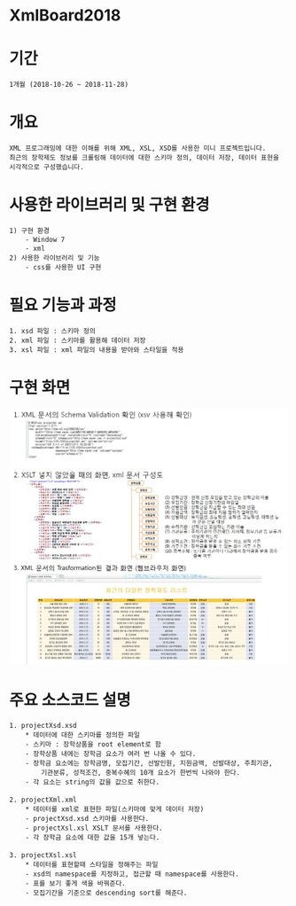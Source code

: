 # XmlBoard2018

# 기간
    1개월 (2018-10-26 ~ 2018-11-28)
    
    
# 개요
    XML 프로그래밍에 대한 이해를 위해 XML, XSL, XSD를 사용한 미니 프로젝트입니다.
    최근의 장학제도 정보를 크롤링해 데이터에 대한 스키마 정의, 데이터 저장, 데이터 표현을 시각적으로 구성했습니다.
    


# 사용한 라이브러리 및 구현 환경
    1) 구현 환경
        - Window 7
        - xml
    2) 사용한 라이브러리 및 기능
        - css를 사용한 UI 구현
    
    
    
# 필요 기능과 과정
    1. xsd 파일 : 스키마 정의
    2. xml 파일 : 스키마를 활용해 데이터 저장
    3. xsl 파일 : xml 파일의 내용을 받아와 스타일을 적용



# 구현 화면
![xml_board_preview](./image/xml_board_preview.jpg)


# 주요 소스코드 설명
    1. projectXsd.xsd
        * 데이터에 대한 스키마를 정의한 파일
        - 스키마 : 장학상품을 root element로 함
        - 장학상품 내에는 장학금 요소가 여러 번 나올 수 있다.
        - 장학금 요소에는 장학금명, 모집기간, 선발인원, 지원금액, 선발대상, 주최기관, 
	        기관분류, 성적조건, 중복수혜의 10개 요소가 한번씩 나와야 한다.
        - 각 요소는 string의 값을 값으로 취한다.
        
    2. projectXml.xml
        * 데이터를 xml로 표현한 파일(스키마에 맞게 데이터 저장)
        - projectXsd.xsd 스키마를 사용한다.
        - projectXsl.xsl XSLT 문서를 사용한다.
        - 각 장학금 요소에 대한 값을 15개 넣는다.
        
    3. projectXsl.xsl
        * 데이터를 표현할때 스타일을 정해주는 파일
        - xsd의 namespace를 지정하고, 접근할 때 namespace를 사용한다.
        - 표를 보기 좋게 색을 바꿔준다.
        - 모집기간을 기준으로 descending sort를 해준다.
